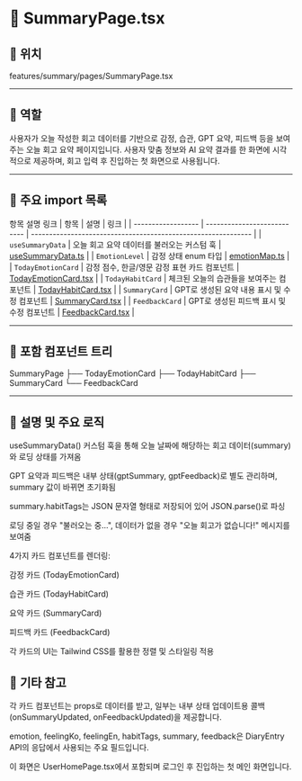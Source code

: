 # 📄 SummaryPage.tsx
## 📁 위치
features/summary/pages/SummaryPage.tsx

---

## 🧭 역할
사용자가 오늘 작성한 회고 데이터를 기반으로 감정, 습관, GPT 요약, 피드백 등을 보여주는 오늘 회고 요약 페이지입니다.
사용자 맞춤 정보와 AI 요약 결과를 한 화면에 시각적으로 제공하며, 회고 입력 후 진입하는 첫 화면으로 사용됩니다.

---

## 🔗 주요 import 목록
항목	설명	링크
| 항목                 | 설명                          | 링크                                                            |
| ------------------ | --------------------------- | ------------------------------------------------------------- |
| `useSummaryData`   | 오늘 회고 요약 데이터를 불러오는 커스텀 훅    | [useSummaryData.ts](../hooks/useSummaryData.ts.md)            |
| `EmotionLevel`     | 감정 상태 enum 타입               | [emotionMap.ts](../../../features/diary/types/emotionMap.ts.md)        |
| `TodayEmotionCard` | 감정 점수, 한글/영문 감정 표현 카드 컴포넌트  | [TodayEmotionCard.tsx](../components/TodayEmotionCard.tsx.md) |
| `TodayHabitCard`   | 체크된 오늘의 습관들을 보여주는 컴포넌트      | [TodayHabitCard.tsx](../components/TodayHabitCard.tsx.md)     |
| `SummaryCard`      | GPT로 생성된 요약 내용 표시 및 수정 컴포넌트 | [SummaryCard.tsx](../components/SummaryCard.tsx.md)           |
| `FeedbackCard`     | GPT로 생성된 피드백 표시 및 수정 컴포넌트   | [FeedbackCard.tsx](../components/FeedbackCard.tsx.md)         |

---


## 🧩 포함 컴포넌트 트리

SummaryPage
├── TodayEmotionCard
├── TodayHabitCard
├── SummaryCard
└── FeedbackCard

---

## 📝 설명 및 주요 로직
useSummaryData() 커스텀 훅을 통해 오늘 날짜에 해당하는 회고 데이터(summary)와 로딩 상태를 가져옴

GPT 요약과 피드백은 내부 상태(gptSummary, gptFeedback)로 별도 관리하며, summary 값이 바뀌면 초기화됨

summary.habitTags는 JSON 문자열 형태로 저장되어 있어 JSON.parse()로 파싱

로딩 중일 경우 "불러오는 중...", 데이터가 없을 경우 "오늘 회고가 없습니다!" 메시지를 보여줌

4가지 카드 컴포넌트를 렌더링:

감정 카드 (TodayEmotionCard)

습관 카드 (TodayHabitCard)

요약 카드 (SummaryCard)

피드백 카드 (FeedbackCard)

각 카드의 UI는 Tailwind CSS를 활용한 정렬 및 스타일링 적용

## 📌 기타 참고
각 카드 컴포넌트는 props로 데이터를 받고, 일부는 내부 상태 업데이트용 콜백(onSummaryUpdated, onFeedbackUpdated)을 제공합니다.

emotion, feelingKo, feelingEn, habitTags, summary, feedback은 DiaryEntry API의 응답에서 사용되는 주요 필드입니다.

이 화면은 UserHomePage.tsx에서 포함되며 로그인 후 진입하는 첫 메인 화면입니다.